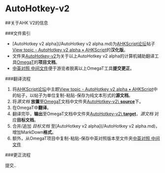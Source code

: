 AutoHotkey-v2
=============

##关于AHK V2的信息

###文件索引
* [AutoHotkey v2 alpha](/AutoHotkey v2 alpha.md)为[AHKScript论坛](http://ahkscript.org/boards)帖子[View topic - AutoHotkey v2 alpha • AHKScript](http://ahkscript.org/boards/viewtopic.php?f=24&t=2120)的**汉化版**。
* 文件夹[AutoHotkey-v2](/AutoHotkey-v2)为关于以上AutoHotkey v2 alpha的计算机辅助翻译工具[OmegaT](www.omegat.org)的**项目文档**。
* [中英对照 中间文件](/%E4%B8%AD%E8%8B%B1%E5%AF%B9%E7%85%A7%20%E4%B8%AD%E9%97%B4%E6%96%87%E4%BB%B6)便于游览者脱离以上OmegaT工具**提交更正**。

###翻译流程

1. 将[AHKScript论坛](http://ahkscript.org/boards)中主题[View topic - AutoHotkey v2 alpha • AHKScript](http://ahkscript.org/boards/viewtopic.php?f=24&t=2120)中的帖子，以帖子为单位复制-粘贴-保存为纯文本形式的**源文档**。
2. 将*源文档* **放置**至[OmegaT](www.omegat.org)文档中文件夹[AutoHotkey-v2\ **source**](AutoHotkey-v2/source)下。
3. 在OmegaT中**翻译**。
4. 翻译完毕，**输出**至OmegaT文档中文件夹[AutoHotkey-v2\ **target**](AutoHotkey-v2/target)，*源文档* 对应**目标文档**。
5. 合并/追加 *目标文档* 至[AutoHotkey v2 alpha](/AutoHotkey v2 alpha.md)，增加MarkDown**格式**。
6. 额外，从OmegaT项目中复制-粘贴-保存中英对照版本至文件夹[中英对照 中间文件](/%E4%B8%AD%E8%8B%B1%E5%AF%B9%E7%85%A7%20%E4%B8%AD%E9%97%B4%E6%96%87%E4%BB%B6)  

###更正流程

提交..